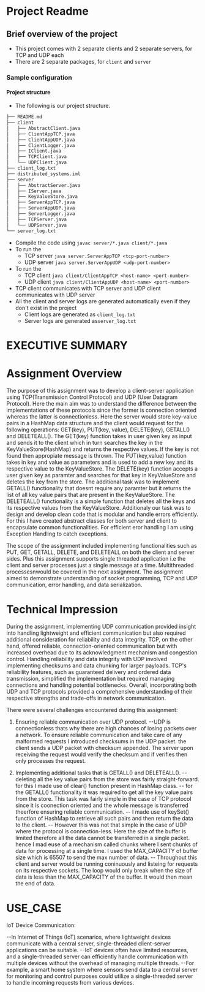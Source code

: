 # Project Readme

[//]: # (## General guidelines)

[//]: # (* Please spend some time to make a proper `ReadME` markdown file, explaining all the steps necessary to execute your source code.)

[//]: # (* Do not hardcode IP address or port numbers, try to collect these configurable information from config file/env variables/cmd input args.)

[//]: # (* Attach screenshots of your testing done on your local environment.)

## Brief overview of the project
* This project comes with 2 separate clients and 2 separate servers, for TCP and
UDP each
* There are 2 separate packages, for `client` and `server`

### Sample configuration

#### Project structure
* The following is our project structure.
```bash
├── README.md
├── client
│   ├── AbstractClient.java
│   ├── ClientAppTCP.java
│   ├── ClientAppUDP.java
│   ├── ClientLogger.java
│   ├── IClient.java
│   ├── TCPClient.java
│   └── UDPClient.java
├── client_log.txt
├── distributed_systems.iml
├── server
│   ├── AbstractServer.java
│   ├── IServer.java
│   ├── KeyValueStore.java
│   ├── ServerAppTCP.java
│   ├── ServerAppUDP.java
│   ├── ServerLogger.java
│   ├── TCPServer.java
│   └── UDPServer.java
└── server_log.txt
```
* Compile the code using `javac server/*.java client/*.java`
* To run the 
  * TCP server `java server.ServerAppTCP <tcp-port-number>`
  * UDP server `java server.ServerAppUDP <udp-port-number>`
* To run the 
  * TCP client `java client/ClientAppTCP <host-name> <port-number>`
  * UDP client `java client/ClientAppUDP <host-name> <port-number>`
* TCP client communicates with TCP server and UDP client communicates with UDP server
* All the client and server logs are generated automatically even if they don't exist in the project
  * Client logs are generated as `client_log.txt`
  * Server logs are generated as`server_log.txt`


# EXECUTIVE SUMMARY

# Assignment Overview
The purpose of this assignment was to develop a client-server application using TCP(Transmission Control Protocol) and UDP (User Datagram Protocol). Here the main aim was to understand the difference between the implementations of these protocols since the former is connection oriented whereas the latter is connectionless. Here the server would store key-value pairs in a HashMap data structure and the client would request for the following operations: GET(key), PUT(key, value), DELETE(key), GETALL() and DELETEALL().
The GET(key) function takes in user given key as input and sends it to the client which in turn searches the key in the KeyValueStore(HashMap) and returns the respective values. If the key is not found then appropiate message is thrown. The PUT(key,value) function takes in key and value as parameters and is used to add a new key and its respective value to the KeyValueStore. The DELETE(key)
function accepts a user given key as paramter and searches for that key in KeyValueStore and deletes the key from the store.
The additional task was to implement GETALL() functionality that doesnt require any paramter but it returns the list of all key value pairs that are present in the KeyValueStore. The DELETEALL() functionality is a simple function that deletes all the keys and its respective values from the KeyValueStore.
Additionaly our task was to design and develop clean code that is modular and handle errors efficiently. For this I have created abstract classes for both server and client to encapsulate common functionalities. For efficient eror handling I am using Exception Handling to catch exceptions.

The scope of the assignment included implementing functionalities such as PUT, GET, GETALL, DELETE, and DELETEALL on both the client and server sides. Plus this assignment supports single threaded application i.e the client and server processes just a single message at a time. Multithreaded processesnwould be covered in the next assignment. The assignment aimed to demonstrate understanding of socket programming, TCP and UDP communication, error handling, and data serialization.

# Technical Impression
During the assignment, implementing UDP communication provided insight into handling lightweight and efficient communication but also required additional consideration for reliability and data integrity. TCP, on the other hand, offered reliable, connection-oriented communication but with increased overhead due to its acknowledgment mechanism and congestion control. Handling reliability and data integrity with UDP involved implementing checksums and data chunking for larger payloads. TCP's reliability features, such as guaranteed delivery and ordered data transmission, simplified the implementation but required managing connections and handling potential bottlenecks. Overall, incorporating both UDP and TCP protocols provided a comprehensive understanding of their respective strengths and trade-offs in network communication.

There were several challenges encountered during this assignment:
1) Ensuring reliable communication over UDP protocol. 
--UDP is connectionless thats why there are high chances of losing packets over a network. To ensure reliable communication and take care of any malformed requests I introduced checksums in the UDP packet. the client sends a UDP packet with checksum appended. The server upon receiving the request would verify the checksum and if verifies then only processes the request.

2) Implementing additional tasks that is GETALL() and DELETEALL().
-- deleting all the key value pairs from the store was fairly straight-forward. for this I made use of clear() function present in HashMap class.
-- for the GETALL() functionality it was required to get all the key value pairs from the store. This task was fairly simple in the case of TCP protocol since it is coonection oriented and the whole message is transferred theerfore ensuring reliable communication.
-- I made use of keySet() function  of HashMap to retrieve all such pairs and then return the data to the client.
-- However this was not that simple in the case of UDP where the protocol is connection-less. Here the size of the buffer is limited therefore all the data cannot be transferred in a single packet. hence I mad euse of a mechanism called chunks where I sent chunks of data for processing at a single time. I used the MAX_CAPACITY of buffer size which is 65507 to send the max number of data. 
-- Throughout this client and server would be running coninuously and listeing for requests on its respective sockets. The loop would only break when the size of data is less than the MAX_CAPACITY of the buffer. It would then mean the end of data.

# USE_CASE
IoT Device Communication:

--In Internet of Things (IoT) scenarios, where lightweight devices communicate with a central server, single-threaded client-server applications can be suitable.
--IoT devices often have limited resources, and a single-threaded server can efficiently handle communication with multiple devices without the overhead of managing multiple threads.
--For example, a smart home system where sensors send data to a central server for monitoring and control purposes could utilize a single-threaded server to handle incoming requests from various devices.